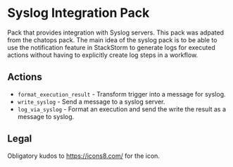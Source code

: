 # Syslog Integration Pack

Pack that provides integration with Syslog servers.  This pack was adpated from the chatops pack.
The main idea of the syslog pack is to be able to use the notification feature in StackStorm to
generate logs for executed actions without having to explicitly create log steps in a workflow.

## Actions

* `format_execution_result` - Transform trigger into a message for syslog.
* `write_syslog` - Send a message to a syslog server.
* `log_via_syslog` - Format an execution and send the write the result as a message to syslog.

## Legal

Obligatory kudos to https://icons8.com/ for the icon.
